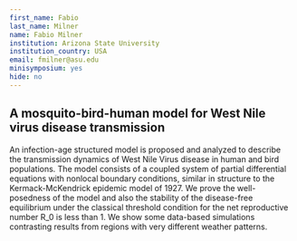```yaml
---
first_name: Fabio
last_name: Milner
name: Fabio Milner
institution: Arizona State University
institution_country: USA
email: fmilner@asu.edu
minisymposium: yes
hide: no
---
```


## A mosquito-bird-human model for West Nile virus disease transmission

An infection-age structured model is proposed and analyzed to describe the transmission dynamics of West Nile Virus disease in human and bird populations. The model consists of a coupled system of partial differential equations with nonlocal boundary conditions, similar in structure to the Kermack-McKendrick epidemic model of 1927. We prove the well-posedness of the model and also the stability of the disease-free equilibrium under the classical threshold condition for the net reproductive number R_0 is less than 1. We show some data-based simulations contrasting results from regions with very different weather patterns.


